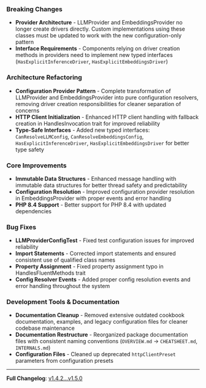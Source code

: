 ### Breaking Changes

- **Provider Architecture** - LLMProvider and EmbeddingsProvider no longer create drivers directly. Custom implementations using these classes must be updated to work with the new configuration-only pattern
- **Interface Requirements** - Components relying on driver creation methods in providers need to implement new typed interfaces (`HasExplicitInferenceDriver`, `HasExplicitEmbeddingsDriver`)

### Architecture Refactoring

- **Configuration Provider Pattern** - Complete transformation of LLMProvider and EmbeddingsProvider into pure configuration resolvers, removing driver creation responsibilities for cleaner separation of concerns
- **HTTP Client Initialization** - Enhanced HTTP client handling with fallback creation in HandlesInvocation trait for improved reliability
- **Type-Safe Interfaces** - Added new typed interfaces: `CanResolveLLMConfig`, `CanResolveEmbeddingsConfig`, `HasExplicitInferenceDriver`, `HasExplicitEmbeddingsDriver` for better type safety

### Core Improvements

- **Immutable Data Structures** - Enhanced message handling with immutable data structures for better thread safety and predictability
- **Configuration Resolution** - Improved configuration provider resolution in EmbeddingsProvider with proper events and error handling
- **PHP 8.4 Support** - Better support for PHP 8.4 with updated dependencies

### Bug Fixes

- **LLMProviderConfigTest** - Fixed test configuration issues for improved reliability
- **Import Statements** - Corrected import statements and ensured consistent use of qualified class names
- **Property Assignment** - Fixed property assignment typo in HandlesFluentMethods trait
- **Config Resolver Events** - Added proper config resolution events and error handling throughout the system

### Development Tools & Documentation

- **Documentation Cleanup** - Removed extensive outdated cookbook documentation, examples, and legacy configuration files for cleaner codebase maintenance
- **Documentation Restructure** - Reorganized package documentation files with consistent naming conventions (`OVERVIEW.md` → `CHEATSHEET.md`, `INTERNALS.md`)
- **Configuration Files** - Cleaned up deprecated `httpClientPreset` parameters from configuration presets

---

**Full Changelog**: [v1.4.2...v1.5.0](https://github.com/cognesy/instructor-php/compare/v1.4.2...v1.5.0)